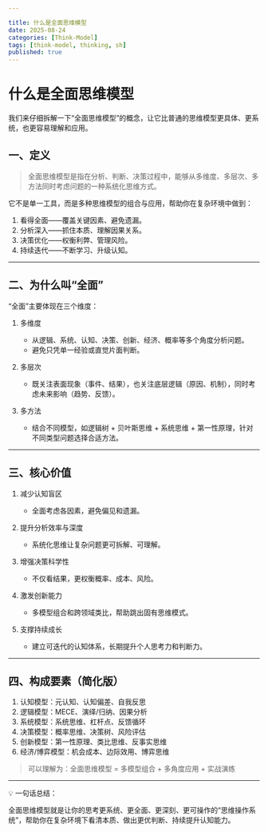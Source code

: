 ```yaml
---

title: 什么是全面思维模型
date: 2025-08-24
categories: [Think-Model]
tags: [think-model, thinking, sh]
published: true
---
```



# 什么是全面思维模型

我们来仔细拆解一下“全面思维模型”的概念，让它比普通的思维模型更具体、更系统，也更容易理解和应用。

## 一、定义

> 全面思维模型是指在分析、判断、决策过程中，能够从多维度、多层次、多方法同时考虑问题的一种系统化思维方式。

它不是单一工具，而是多种思维模型的组合与应用，帮助你在复杂环境中做到：

1. 看得全面——覆盖关键因素、避免遗漏。
2. 分析深入——抓住本质、理解因果关系。
3. 决策优化——权衡利弊、管理风险。
4. 持续迭代——不断学习、升级认知。

---

## 二、为什么叫“全面”

“全面”主要体现在三个维度：

1. 多维度

   * 从逻辑、系统、认知、决策、创新、经济、概率等多个角度分析问题。
   * 避免只凭单一经验或直觉片面判断。

2. 多层次

   * 既关注表面现象（事件、结果），也关注底层逻辑（原因、机制），同时考虑未来影响（趋势、反馈）。

3. 多方法

   * 结合不同模型，如逻辑树 + 贝叶斯思维 + 系统思维 + 第一性原理，针对不同类型问题选择合适方法。

---

## 三、核心价值

1. 减少认知盲区

   * 全面考虑各因素，避免偏见和遗漏。

2. 提升分析效率与深度

   * 系统化思维让复杂问题更可拆解、可理解。

3. 增强决策科学性

   * 不仅看结果，更权衡概率、成本、风险。

4. 激发创新能力

   * 多模型组合和跨领域类比，帮助跳出固有思维模式。

5. 支撑持续成长

   * 建立可迭代的认知体系，长期提升个人思考力和判断力。

---

## 四、构成要素（简化版）

1. 认知模型：元认知、认知偏差、自我反思
2. 逻辑模型：MECE、演绎/归纳、因果分析
3. 系统模型：系统思维、杠杆点、反馈循环
4. 决策模型：概率思维、决策树、风险评估
5. 创新模型：第一性原理、类比思维、反事实思维
6. 经济/博弈模型：机会成本、边际效用、博弈思维

> 可以理解为：全面思维模型 = 多模型组合 + 多角度应用 + 实战演练

---

💡 一句话总结：

全面思维模型就是让你的思考更系统、更全面、更深刻、更可操作的“思维操作系统”，帮助你在复杂环境下看清本质、做出更优判断、持续提升认知能力。

